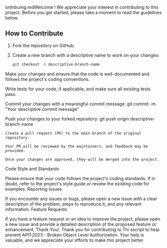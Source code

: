 ontribuing.mdWelcome ! We appreciate your interest in contributing to this project. Before you get started, please take a moment to read the guidelines below.


## How to Contribute

1. Fork the repository on GitHub.

2. Create a new branch with a descriptive name to work on your changes:
   ```bash
   git checkout -b descriptive-branch-name


Make your changes and ensure that the code is well-documented and follows the project's coding conventions.

Write tests for your code, if applicable, and make sure all existing tests pass.

Commit your changes with a meaningful commit message:
git commit -m "Your descriptive commit message"



Push your changes to your forked repository: git push origin descriptive-branch-name

    Create a pull request (PR) to the main branch of the original repository.

    Your PR will be reviewed by the maintainers, and feedback may be provided.

    Once your changes are approved, they will be merged into the project.

Code Style and Standards

Please ensure that your code follows the project's coding standards. If in doubt, refer to the project's style guide or review the existing code for examples.
Reporting Issues

If you encounter any issues or bugs, please open a new issue with a clear description of the problem, steps to reproduce it, and any relevant information.
Feature Requests

If you have a feature request or an idea to improve the project, please open a new issue and provide a detailed description of the proposed feature or enhancement.
Thank You!.
Thank you for contributing to Thi sscript to help prevent API1:2023 - Broken Object Level Authorization. Your help is valuable, and we appreciate your efforts to make this project better
